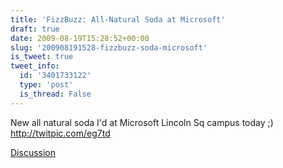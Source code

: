 ```yaml
---
title: 'FizzBuzz: All-Natural Soda at Microsoft'
draft: true
date: 2009-08-19T15:28:52+00:00
slug: '200908191528-fizzbuzz-soda-microsoft'
is_tweet: true
tweet_info:
  id: '3401733122'
  type: 'post'
  is_thread: False
---
```




New all natural soda I'd at Microsoft Lincoln Sq campus today ;)  http://twitpic.com/eg7td

[Discussion](https://x.com/sytelus/status/3401733122)

